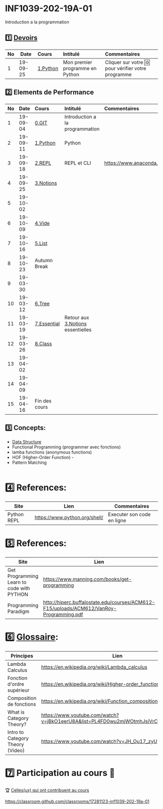 # INF1039-202-19A-01

Introduction a la programmation

## :one: [Devoirs](Devoirs)
|No| Date   | Cours                           | Intitulé                                |  Commentaires    |
|--|--------|:--------------------------------|:----------------------------------------|:-----------------|
| 1|19-09-25|[1.Python](1.Python#evaluation)  | Mon premier programme en Python         |  Cliquer sur votre :id: pour vérifier votre programme    |





## :two: Elements de Performance

|No| Date   | Cours                   | Intitulé                                |  Commentaires    |
|--|--------|:------------------------|:----------------------------------------|:-----------------|
| 1|19-09-04|[0.GIT](0.GIT)           | Introduction a la programmation         |                  |
| 2|19-09-11|[1.Python](1.Python)     | Python                                  |                  |
| 3|19-09-18|[2.REPL](2.REPL)         | REPL et CLI                             |  https://www.anaconda.com/distribution/ |
| 4|19-09-25|[3.Notions](3.Notions)   |                                         |                  |
| 5|19-10-02|                         |                                         |                  |
| 6|19-10-09|[4.Vide](4.Vide)         |                                         |                  |
| 7|19-10-16|[5.List](5.List)         |                                         |                  |
| 8|19-10-23| Autumn Break            |                                         |                  |
| 9|19-03-30|                         |                                         |                  |
|10|19-03-12|[6.Tree](6.Tree)         |                                         |                  |
|11|19-03-19|[7.Essential](7.Essential)|  Retour aux [3.Notions](3.Notions) essentielles |                  |
|12|19-03-26|[8.Class](8.Class)       |                                         |                  |
|13|19-04-02|                         |                                         |                  |
|14|19-04-09|                         |                                         |                  |
|15|19-04-16| Fin des cours           |                                         |                  |


## :three: Concepts:

- [Data Structure](https://twitter.github.io/scala_school/collections.html)
- Functional Programming (programmer avec fonctions)
- lamba functions (anonymous functions)
- HOF (Higher-Order Function) - 
- Pattern Matching

```
```

# :four: References:

|Site                                      | Lien                                         |  Commentaires                |
|------------------------------------------|----------------------------------------------|------------------------------|
| Python REPL                              |  https://www.python.org/shell/               |  Executer son code en ligne  |



# :five: References:

|Site                                       | Lien                                          |  Commentaires    |
|-------------------------------------------|-----------------------------------------------|------------------|
| Get Programming Learn to code with PYTHON | https://www.manning.com/books/get-programming | :ledger: Book    |
| Programming Paradigm                      | http://hiperc.buffalostate.edu/courses/ACM612-F15/uploads/ACM612/VanRoy-Programming.pdf |


# :six: [Glossaire](https://docs.scala-lang.org/glossary/):

| Principes                       | Lien                                               |
|---------------------------------|----------------------------------------------------|
| Lambda Calculus                 |https://en.wikipedia.org/wiki/Lambda_calculus       |
| Fonction d'ordre supérieur      |https://en.wikipedia.org/wiki/Higher-order_function |
| Composition de fonctions        |https://en.wikipedia.org/wiki/Function_composition  |
| What is Category Theory?        |https://www.youtube.com/watch?v=jBkO1eerU8A&list=PL4FD0wu2mjWOtmhJsiVrCpzOAk42uhdz8|
| Intro to Category Theory (Video)|https://www.youtube.com/watch?v=JH_Ou17_zyU         |

# :seven: Participation au cours :clap:
:trophy: <a href="https://github.com/CollegeBoreal/INF1039-202-19A-01/graphs/contributors">Celles(ux) qui ont contribuent au cours</a>


https://classroom.github.com/classrooms/17281123-inf1039-202-19a-01
